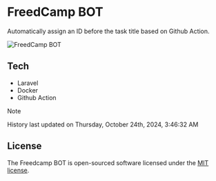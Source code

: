 # FreedCamp BOT

Automatically assign an ID before the task title based on Github Action.

![FreedCamp BOT](https://repository-images.githubusercontent.com/737932867/7d34798b-2680-471c-b089-a78a718d3d6a)

## Tech

- Laravel
- Docker
- Github Action

> [!NOTE]  
> History last updated on Thursday, October 24th, 2024, 3:46:32 AM

## License

The Freedcamp BOT is open-sourced software licensed under the [MIT license](https://opensource.org/licenses/MIT).
